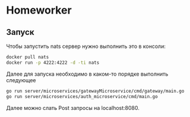 # Homeworker
## Запуск
Чтобы запустить nats сервер нужно выполнить это в консоли:
```bash
docker pull nats
docker run -p 4222:4222 -d -ti nats
```
Далее для запуска необходимо в каком-то порядке выполнить следующее
```bash
go run server/microservices/gatewayMicroservice/cmd/gateway/main.go
go run server/microservices/auth_microservice/cmd/main.go
```
Далее можно слать Post запросы на localhost:8080.